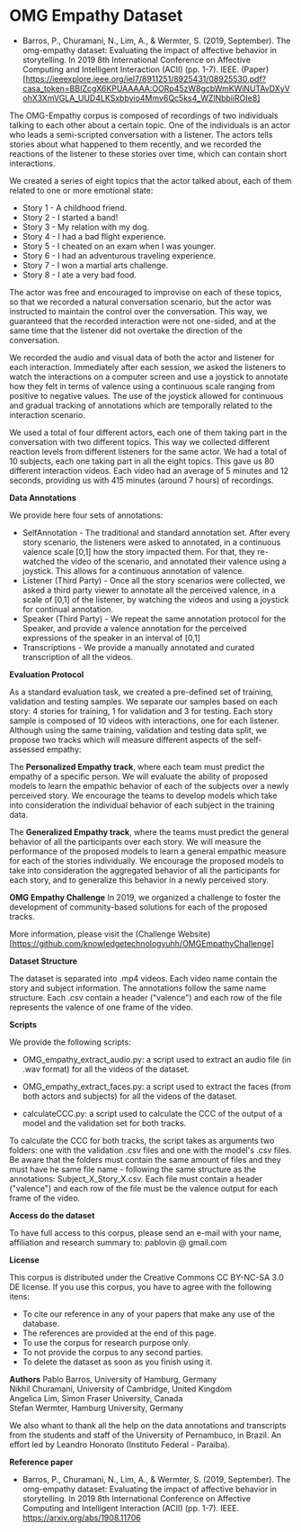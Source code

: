 # OMG Empathy Dataset

- Barros, P., Churamani, N., Lim, A., & Wermter, S. (2019, September). The omg-empathy dataset: Evaluating the impact of affective behavior in storytelling. In 2019 8th International Conference on Affective Computing and Intelligent Interaction (ACII) (pp. 1-7). IEEE. (Paper)[https://ieeexplore.ieee.org/iel7/8911251/8925431/08925530.pdf?casa_token=BBIZcgX6KPUAAAAA:OORp45zW8gcbWmKWiNUTAvDXyVohX3XmVGLA_UUD4LKSxbbyio4Mmv6Qc5ks4_WZlNbbiiROIe8]

The OMG-Empathy corpus is composed of recordings of two individuals talking to each other about a certain topic. One of the individuals is an actor who leads a semi-scripted conversation with a listener. The actors tells stories about what happened to them recently, and we recorded the reactions of the listener to these stories over time, which can contain short interactions.

We created a series of eight topics that the actor talked about, each of them related to one or more emotional state:

- Story 1 - A childhood friend.
- Story 2 - I started a band!
- Story 3 - My relation with my dog.
- Story 4 - I had a bad flight experience.
- Story 5 - I cheated on an exam when I was younger.
- Story 6 - I had an adventurous traveling experience.
- Story 7 - I won a martial arts challenge.
- Story 8 - I ate a very bad food.

The actor was free and encouraged to improvise on each of these topics, so that we recorded a natural conversation scenario, but the actor was instructed to maintain the control over the conversation. This way, we guaranteed that the recorded interaction were not one-sided, and at the same time that the listener did not overtake the direction of the conversation.

We recorded the audio and visual data of both the actor and listener for each interaction. Immediately after each session, we asked the listeners to watch the interactions on a computer screen and use a joystick to annotate how they felt in terms of valence using a continuous scale ranging from positive to negative values. The use of the joystick allowed for continuous and gradual tracking of annotations which are temporally related to the interaction scenario.

We used a total of four different actors, each one of them taking part in the conversation with two different topics. This way we collected different reaction levels from different listeners for the same actor. We had a total of 10 subjects, each one taking part in all the eight topics. This gave us 80 different interaction videos. Each video had an average of 5 minutes and 12 seconds, providing us with 415 minutes (around 7 hours) of recordings.

**Data Annotations**
 
 We provide here four sets of annotations:
 - SelfAnnotation - The traditional and standard annotation set. After every story scenario, the listeners were asked to annotated, in a continuous valence scale [0,1] how the story impacted them. For that, they re-watched the video of the scenario, and annotated their valence using a joystick. This allows for a continuous annotation of valence.
 - Listener (Third Party) - Once all the story scenarios were collected, we asked a third party viewer to annotate all the perceived valence, in a scale of [0,1] of the listener, by watching the videos and using a joystick for continual annotation.
 - Speaker (Third Party) - We repeat the same annotation protocol for the Speaker, and provide a valence annotation for the perceived expressions of the speaker in an interval of [0,1]
 - Transcriptions - We provide a manually annotated and curated transcription of all the videos.

**Evaluation Protocol**

As a standard evaluation task, we created a pre-defined set of training, validation and testing samples. We separate our samples based on each story: 4 stories for training, 1 for validation and 3 for testing. Each story sample is composed of 10 videos with interactions, one for each listener. Although using the same training, validation and testing data split, we propose two tracks which will measure different aspects of the self-assessed empathy:

The **Personalized Empathy track**, where each team must predict the empathy of a specific person. We will evaluate the ability of proposed models to learn the empathic behavior of each of the subjects over a newly perceived story. We encourage the teams to develop models which take into consideration the individual behavior of each subject in the training data.

The **Generalized Empathy track**, where the teams must predict the general behavior of all the participants over each story. We will measure the performance of the proposed models to learn a general empathic measure for each of the stories individually. We encourage the proposed models to take into consideration the aggregated behavior of all the participants for each story, and to generalize this behavior in a newly perceived story.


**OMG Empathy Challenge**
 In 2019, we organized a challenge to foster the development of community-based solutions for each of the proposed tracks.
 
More information, please visit the (Challenge Website)[https://github.com/knowledgetechnologyuhh/OMGEmpathyChallenge]


**Dataset Structure**

The dataset is separated into .mp4 videos. Each video name contain the story and subject information. The annotations follow the same name structure. Each .csv contain a header ("valence") and each row of the file represents the valence of one frame of the video.

**Scripts**

We provide the following scripts:

- OMG_empathy_extract_audio.py: a script used to extract an audio file (in .wav format) for all the videos of the dataset.

- OMG_empathy_extract_faces.py: a script used to extract the faces (from both actors and subjects) for all the videos of the dataset.

- calculateCCC.py: a script used to calculate the CCC of the output of a model and the validation set for both tracks.

To calculate the CCC for both tracks, the script takes as arguments two folders: one with the validation .csv files and one with the model's .csv files. Be aware that the folders must contain the same amount of files and they must have he same file name - following the same structure as the annotations: Subject_X_Story_X.csv. Each file must contain a header ("valence") and each row of the file must be the valence output for each frame of the video.


**Access do the dataset**

To have full access to this corpus, please send an e-mail with your name, affiliation and research summary to: pablovin @ gmail.com


**License**

This corpus is distributed under the Creative Commons CC BY-NC-SA 3.0 DE license. If you use this corpus, you have to agree with the following itens:

- To cite our reference in any of your papers that make any use of the database. 
- The references are provided at the end of this page.
- To use the corpus for research purpose only.
- To not provide the corpus to any second parties.
- To delete the dataset as soon as you finish using it.

**Authors**
Pablo Barros, University of Hamburg, Germany </br>
Nikhil Churamani, University of Cambridge, United Kingdom </br>
Angelica Lim, Simon Fraser University, Canada </br>
Stefan Wermter, Hamburg University, Germany </br>

We also whant to thank all the help on the data annotations and transcripts from the students and staff of the University of Pernambuco, in Brazil. An effort led by Leandro Honorato (Instituto Federal - Paraiba).

**Reference paper**

 - Barros, P., Churamani, N., Lim, A., & Wermter, S. (2019, September). The omg-empathy dataset: Evaluating the impact of affective behavior in storytelling. In 2019 8th International Conference on Affective Computing and Intelligent Interaction (ACII) (pp. 1-7). IEEE. https://arxiv.org/abs/1908.11706
